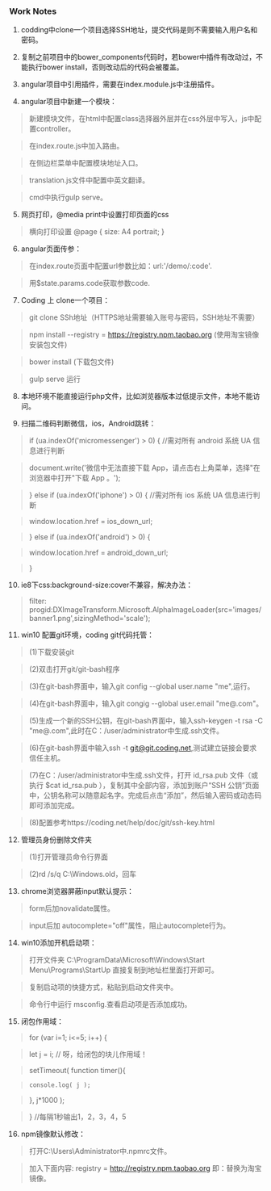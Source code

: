 ### Work Notes

1. codding中clone一个项目选择SSH地址，提交代码是则不需要输入用户名和密码。

2. 复制之前项目中的bower_components代码时，若bower中插件有改动过，不能执行bower install，否则改动后的代码会被覆盖。

3. angular项目中引用插件，需要在index.module.js中注册插件。

4. angular项目中新建一个模块：

 > 新建模块文件，在html中配置class选择器外层并在css外层中写入，js中配置controller。

 > 在index.route.js中加入路由。
 
 > 在侧边栏菜单中配置模块地址入口。
 
 > translation.js文件中配置中英文翻译。
 
 > cmd中执行gulp serve。

5. 网页打印，@media print中设置打印页面的css
  
  > 横向打印设置 @page {
  size: A4 portrait;
}
6. angular页面传参：
  > 在index.route页面中配置url参数比如：url:'/demo/:code'.
  
  > 用$state.params.code获取参数code.

7. Coding 上 clone一个项目：
  > git clone SSh地址（HTTPS地址需要输入账号与密码，SSH地址不需要）

  > npm install --registry = https://registry.npm.taobao.org (使用淘宝镜像安装包文件)
  
  > bower install (下载包文件)
  
  >gulp serve 运行
  
8. 本地环境不能直接运行php文件，比如浏览器版本过低提示文件，本地不能访问。

9. 扫描二维码判断微信，ios，Android跳转：
  > if (ua.indexOf('micromessenger') > 0) { //需对所有 android 系统 UA 信息进行判断

  > document.write('微信中无法直接下载 App，请点击右上角菜单，选择"在浏览器中打开"下载 App 。');
  
  > } else if (ua.indexOf('iphone') > 0) { //需对所有 ios 系统 UA 信息进行判断
  
  >  window.location.href = ios_down_url;
  
  > } else if (ua.indexOf('android') > 0) {
  
  >   window.location.href = android_down_url;
  
  > }
  
10. ie8下css:background-size:cover不兼容，解决办法：
  > filter: progid:DXImageTransform.Microsoft.AlphaImageLoader(src='images/banner1.png',sizingMethod='scale');

11. win10 配置git环境，coding git代码托管：
  > (1)下载安装git

  > (2)双击打开git/git-bash程序

  > (3)在git-bash界面中，输入git config --global user.name "me",运行。

  > (4)在git-bash界面中，输入git congig --global user.email "me@.com"。

  > (5)生成一个新的SSH公钥，在git-bash界面中，输入ssh-keygen -t rsa -C "me@.com",此时在C：/user/administrator中生成.ssh文件。

  > (6)在git-bash界面中输入ssh -t git@git.coding.net,测试建立链接会要求信任主机。

  > (7)在C：/user/administrator中生成.ssh文件，打开 id_rsa.pub 文件（或执行 $cat id_rsa.pub ），复制其中全部内容，添加到账户“SSH   公钥”页面 中，公钥名称可以随意起名字。完成后点击“添加”，然后输入密码或动态码即可添加完成。
  
  > (8)配置参考https://coding.net/help/doc/git/ssh-key.html
  
12. 管理员身份删除文件夹
  > (1)打开管理员命令行界面
  
  > (2)rd /s/q C:\Windows.old，回车
  
13. chrome浏览器屏蔽input默认提示：
  > form后加novalidate属性。
  
  > input后加 autocomplete="off"属性，阻止autocomplete行为。
  
14. win10添加开机启动项：
  > 打开文件夹 C:\ProgramData\Microsoft\Windows\Start Menu\Programs\StartUp 直接复制到地址栏里面打开即可。
  
  > 复制启动项的快捷方式，粘贴到启动文件夹中。
  
  > 命令行中运行 msconfig.查看启动项是否添加成功。
  
15. 闭包作用域：
  
  > for (var i=1; i<=5; i++) {
  
  >   let j = i; // 呀，给闭包的块儿作用域！
  
  >   setTimeout( function timer(){
  
  >     console.log( j );
  
  >   }, j*1000 );
  
  > }  //每隔1秒输出1，2，3，4，5
  
16. npm镜像默认修改：

 > 打开C:\Users\Administrator中.npmrc文件。

 > 加入下面内容: registry = http://registry.npm.taobao.org 即：替换为淘宝镜像。
 
 

  
  
  
  
  
  
